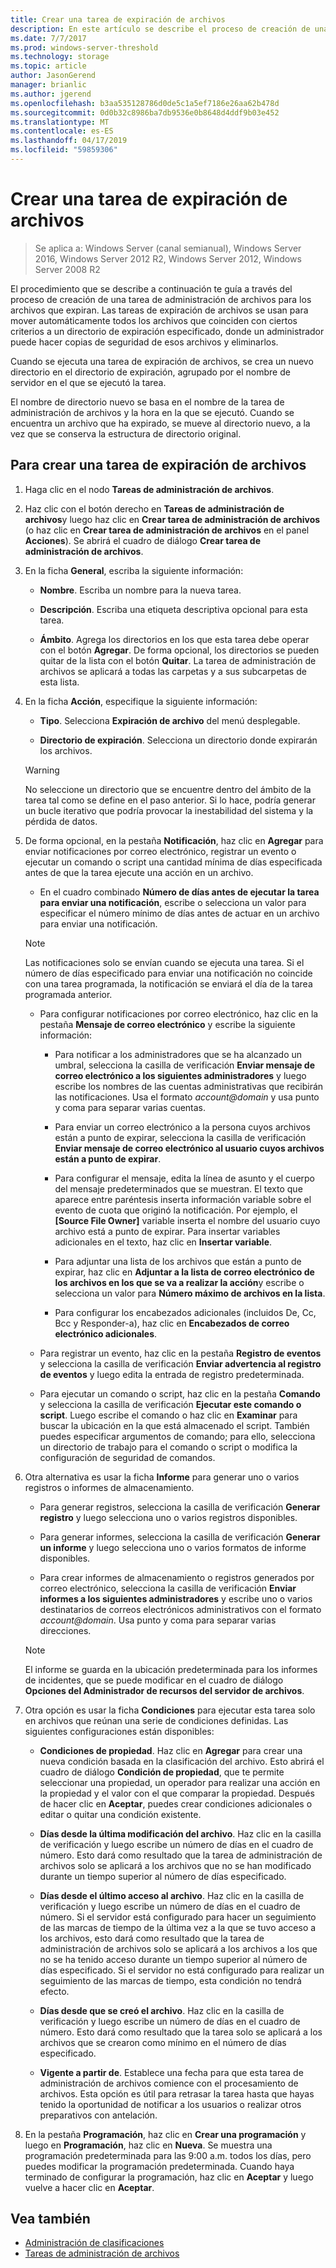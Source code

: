 ```yaml
---
title: Crear una tarea de expiración de archivos
description: En este artículo se describe el proceso de creación de una tarea de administración de archivos para los archivos que están a punto de expirar
ms.date: 7/7/2017
ms.prod: windows-server-threshold
ms.technology: storage
ms.topic: article
author: JasonGerend
manager: brianlic
ms.author: jgerend
ms.openlocfilehash: b3aa535128786d0de5c1a5ef7186e26aa62b478d
ms.sourcegitcommit: 0d0b32c8986ba7db9536e0b8648d4ddf9b03e452
ms.translationtype: MT
ms.contentlocale: es-ES
ms.lasthandoff: 04/17/2019
ms.locfileid: "59859306"
---
```

# <a name="create-a-file-expiration-task"></a>Crear una tarea de expiración de archivos

> Se aplica a: Windows Server (canal semianual), Windows Server 2016, Windows Server 2012 R2, Windows Server 2012, Windows Server 2008 R2

El procedimiento que se describe a continuación te guía a través del proceso de creación de una tarea de administración de archivos para los archivos que expiran. Las tareas de expiración de archivos se usan para mover automáticamente todos los archivos que coinciden con ciertos criterios a un directorio de expiración especificado, donde un administrador puede hacer copias de seguridad de esos archivos y eliminarlos.

Cuando se ejecuta una tarea de expiración de archivos, se crea un nuevo directorio en el directorio de expiración, agrupado por el nombre de servidor en el que se ejecutó la tarea.

El nombre de directorio nuevo se basa en el nombre de la tarea de administración de archivos y la hora en la que se ejecutó. Cuando se encuentra un archivo que ha expirado, se mueve al directorio nuevo, a la vez que se conserva la estructura de directorio original.

## <a name="to-create-a-file-expiration-task"></a>Para crear una tarea de expiración de archivos

1.  Haga clic en el nodo **Tareas de administración de archivos**.

2.  Haz clic con el botón derecho en **Tareas de administración de archivos**y luego haz clic en **Crear tarea de administración de archivos** (o haz clic en **Crear tarea de administración de archivos** en el panel **Acciones**). Se abrirá el cuadro de diálogo **Crear tarea de administración de archivos**.

3.  En la ficha **General**, escriba la siguiente información:

    -   **Nombre**. Escriba un nombre para la nueva tarea.  

    -   **Descripción**. Escriba una etiqueta descriptiva opcional para esta tarea.  
    
    -   **Ámbito**. Agrega los directorios en los que esta tarea debe operar con el botón **Agregar**. De forma opcional, los directorios se pueden quitar de la lista con el botón **Quitar**. La tarea de administración de archivos se aplicará a todas las carpetas y a sus subcarpetas de esta lista.

4.  En la ficha **Acción**, especifique la siguiente información:

    -   **Tipo**. Selecciona **Expiración de archivo** del menú desplegable.

    -   **Directorio de expiración**. Selecciona un directorio donde expirarán los archivos.

     > [!Warning]
     > No seleccione un directorio que se encuentre dentro del ámbito de la tarea tal como se define en el paso anterior. Si lo hace, podría generar un bucle iterativo que podría provocar la inestabilidad del sistema y la pérdida de datos.

5.  De forma opcional, en la pestaña **Notificación**, haz clic en **Agregar** para enviar notificaciones por correo electrónico, registrar un evento o ejecutar un comando o script una cantidad mínima de días especificada antes de que la tarea ejecute una acción en un archivo.

    -   En el cuadro combinado **Número de días antes de ejecutar la tarea para enviar una notificación**, escribe o selecciona un valor para especificar el número mínimo de días antes de actuar en un archivo para enviar una notificación.

     > [!Note]
     > Las notificaciones solo se envían cuando se ejecuta una tarea. Si el número de días especificado para enviar una notificación no coincide con una tarea programada, la notificación se enviará el día de la tarea programada anterior.

    -   Para configurar notificaciones por correo electrónico, haz clic en la pestaña **Mensaje de correo electrónico** y escribe la siguiente información:

        -   Para notificar a los administradores que se ha alcanzado un umbral, selecciona la casilla de verificación **Enviar mensaje de correo electrónico a los siguientes administradores** y luego escribe los nombres de las cuentas administrativas que recibirán las notificaciones. Usa el formato *account@domain* y usa punto y coma para separar varias cuentas.  

        -   Para enviar un correo electrónico a la persona cuyos archivos están a punto de expirar, selecciona la casilla de verificación **Enviar mensaje de correo electrónico al usuario cuyos archivos están a punto de expirar**.

        -   Para configurar el mensaje, edita la línea de asunto y el cuerpo del mensaje predeterminados que se muestran. El texto que aparece entre paréntesis inserta información variable sobre el evento de cuota que originó la notificación. Por ejemplo, el **\[Source File Owner\]** variable inserta el nombre del usuario cuyo archivo está a punto de expirar. Para insertar variables adicionales en el texto, haz clic en **Insertar variable**.

        -   Para adjuntar una lista de los archivos que están a punto de expirar, haz clic en **Adjuntar a la lista de correo electrónico de los archivos en los que se va a realizar la acción**y escribe o selecciona un valor para **Número máximo de archivos en la lista**.

        -   Para configurar los encabezados adicionales (incluidos De, Cc, Bcc y Responder-a), haz clic en **Encabezados de correo electrónico adicionales**.  

    -   Para registrar un evento, haz clic en la pestaña **Registro de eventos** y selecciona la casilla de verificación **Enviar advertencia al registro de eventos** y luego edita la entrada de registro predeterminada.  

    -   Para ejecutar un comando o script, haz clic en la pestaña **Comando** y selecciona la casilla de verificación **Ejecutar este comando o script**. Luego escribe el comando o haz clic en **Examinar** para buscar la ubicación en la que está almacenado el script. También puedes especificar argumentos de comando; para ello, selecciona un directorio de trabajo para el comando o script o modifica la configuración de seguridad de comandos.

6.  Otra alternativa es usar la ficha **Informe** para generar uno o varios registros o informes de almacenamiento.

    -   Para generar registros, selecciona la casilla de verificación **Generar registro** y luego selecciona uno o varios registros disponibles.  

    -   Para generar informes, selecciona la casilla de verificación **Generar un informe** y luego selecciona uno o varios formatos de informe disponibles.  

    -   Para crear informes de almacenamiento o registros generados por correo electrónico, selecciona la casilla de verificación **Enviar informes a los siguientes administradores** y escribe uno o varios destinatarios de correos electrónicos administrativos con el formato *account@domain*. Usa punto y coma para separar varias direcciones.

     > [!Note]
     > El informe se guarda en la ubicación predeterminada para los informes de incidentes, que se puede modificar en el cuadro de diálogo **Opciones del Administrador de recursos del servidor de archivos**.
        
7. Otra opción es usar la ficha **Condiciones** para ejecutar esta tarea solo en archivos que reúnan una serie de condiciones definidas. Las siguientes configuraciones están disponibles:

    -   **Condiciones de propiedad**. Haz clic en **Agregar** para crear una nueva condición basada en la clasificación del archivo. Esto abrirá el cuadro de diálogo **Condición de propiedad**, que te permite seleccionar una propiedad, un operador para realizar una acción en la propiedad y el valor con el que comparar la propiedad. Después de hacer clic en **Aceptar**, puedes crear condiciones adicionales o editar o quitar una condición existente.

    -   **Días desde la última modificación del archivo**. Haz clic en la casilla de verificación y luego escribe un número de días en el cuadro de número. Esto dará como resultado que la tarea de administración de archivos solo se aplicará a los archivos que no se han modificado durante un tiempo superior al número de días especificado.

    -   **Días desde el último acceso al archivo**. Haz clic en la casilla de verificación y luego escribe un número de días en el cuadro de número. Si el servidor está configurado para hacer un seguimiento de las marcas de tiempo de la última vez a la que se tuvo acceso a los archivos, esto dará como resultado que la tarea de administración de archivos solo se aplicará a los archivos a los que no se ha tenido acceso durante un tiempo superior al número de días especificado. Si el servidor no está configurado para realizar un seguimiento de las marcas de tiempo, esta condición no tendrá efecto.

    -   **Días desde que se creó el archivo**. Haz clic en la casilla de verificación y luego escribe un número de días en el cuadro de número. Esto dará como resultado que la tarea solo se aplicará a los archivos que se crearon como mínimo en el número de días especificado.  

    -   **Vigente a partir de**. Establece una fecha para que esta tarea de administración de archivos comience con el procesamiento de archivos. Esta opción es útil para retrasar la tarea hasta que hayas tenido la oportunidad de notificar a los usuarios o realizar otros preparativos con antelación.

8.  En la pestaña **Programación**, haz clic en **Crear una programación** y luego en **Programación**, haz clic en **Nueva**. Se muestra una programación predeterminada para las 9:00 a.m. todos los días, pero puedes modificar la programación predeterminada. Cuando haya terminado de configurar la programación, haz clic en **Aceptar** y luego vuelve a hacer clic en **Aceptar**.

## <a name="see-also"></a>Vea también

-   [Administración de clasificaciones](classification-management.md)
-   [Tareas de administración de archivos](file-management-tasks.md)